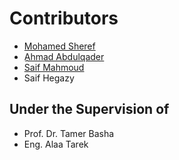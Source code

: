 # Contributors

- [Mohamed Sheref](https://github.com/MhmdSheref)
- [ِِAhmad Abdulqader](https://github.com/ahmadabdulqaderpersonal-sketch)
- [Saif Mahmoud](https://github.com/saif-mahmoud770)
- Saif Hegazy

## Under the Supervision of
- Prof. Dr. Tamer Basha
- Eng. Alaa Tarek
